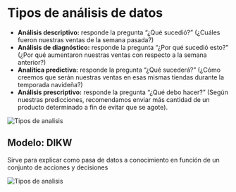 # Tipos de análisis de datos

- **Análisis descriptivo:** responde la pregunta “¿Qué sucedió?” (¿Cuáles fueron nuestras ventas de la semana pasada?)
- **Análisis de diagnóstico:** responde la pregunta “¿Por qué sucedió esto?” (¿Por qué aumentaron nuestras ventas con respecto a la semana anterior?)
- **Analítica predictiva:** responde la pregunta “¿Qué sucederá?” (¿Cómo creemos que serán nuestras ventas en esas mismas tiendas durante la temporada navideña?)
- **Análisis prescriptivo:** responde la pregunta “¿Qué debo hacer?” (Según nuestras predicciones, recomendamos enviar más cantidad de un producto determinado a fin de evitar que se agote).

![Tipos de analisis](C:/Users/javi1/Documents/jupiter/Analisis-de-datos/datos-uno.png)

## Modelo: DIKW

Sirve para explicar como pasa de datos a conocimiento en función de un conjunto de acciones y decisiones

![Tipos de analisis](C:/Users/javi1/Documents/jupiter/Analisis-de-datos/datos-dos.png)


